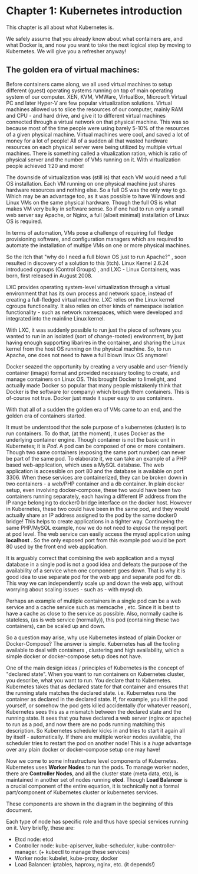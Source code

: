 # Chapter 1: Kubernetes introduction

This chapter is all about what Kubernetes is. 

We safely assume that you already know about what containers are, and what Docker is, and now you want to take the next logical step by moving to Kubernetes. We will give you a refresher anyway!


## The golden era of virtual machines:
Before containers came along, we all used virtual machines to setup different (guest) operating systems running on top of main operating system of our computer. XEN, KVM, VMWare, VirtualBox, Microsoft Virtual PC and later Hyper-V are few popular virtualization solutions. Virtual machines allowed us to slice the resources of our computer, mainly RAM and CPU - and hard drive, and give it to different virtual machines connected through a virtual network on that physical machine. This was so because most of the time people were using barely 5-10% of the resources of a given physical machine. Virtual machines were cool, and saved a lot of money for a lot of people! All of a sudden all that wasted hardware resources on each physical server were being utilized by multiple virtual machines. There is something called a vitualization ration, which is ratio of physical server and the number of VMs running on it. With virtualization people achieved 1:20 and more! 

The downside of virtualization was (still is) that each VM would need a full OS installation. Each VM running on one physical machine just shares hardware resources and nothing else. So a full OS was the only way to go. Which may be an advantage too, as it was possible to have Windows and Linux VMs on the same physical hardware. Though the full OS is what makes VM very bulky in software sense. So if one had to run only a small web server say Apache, or Nginx, a full (albeit minimal) installation of Linux OS is required. 

In terms of automation, VMs pose a challenge of requiring full fledge provisioning software, and configuration managers which are required to automate the installation of multipe VMs on one or more physical machines.

So the itch that "why do I need a full blown OS just to run Apache?" , soon resulted in discovery of a solution to this (itch). Linux Kernel 2.6.24 introduced cgroups (Control Groups) , and LXC - Linux Containers, was born, first released in August 2008. 

LXC provides operating system-level virtualization through a virtual environment that has its own process and network space, instead of creating a full-fledged virtual machine. LXC relies on the Linux kernel cgroups functionality. It also relies on other kinds of namespace isolation functionality - such as network namespaces, which were developed and integrated into the mainline Linux kernel.

With LXC, it was suddenly possible to run just the piece of software you wanted to run in an isolated (sort of change-rooted) environment, by just having enough supporting libarires in the container, and sharing the Linux kernel from the host OS running on the physical machine. So, to run Apache, one does not need to have a full blown linux OS anymore! 

Docker seazed the opportunity by creating a very usable and user-friendly container (image) format and provided necessary tooling to create, and manage containers on Linux OS. This brought Docker to limelight, and actually made Docker so popular that many people mistakenly think that Docker is the software (or company) which brough them containers. This is of-course not true. Docker just made it super easy to use containers. 





With that all of a sudden the golden era of VMs came to an end, and the golden era of containers started. 



It must be understood that the sole purpose of a kubernetes (cluster) is to run containers. To do that, (at the moment), it uses Docker as the underlying container engine. Though container is not the basic unit in Kubernetes; it is *Pod*. A pod can be composed of one or more containers. Though two same containers (exposing the same port number) can never be part of the same pod. To elaborate it, we can take an example of a PHP based web-application, which uses a MySQL database. The web application is accessible on port 80 and the database is available on port 3306. When these services are containerized, they can be broken down in two containers - a web/PHP container and a db container. In plain docker setup, even involving docker-compose, these two would have been two containers running separately, each having a different IP address from the IP range belonging to docker0 bridge interface on the docker host. However in Kubernetes, these two could have been in the same pod, and they would actually share an IP address assigned to the pod by the same docker0 bridge! This helps to create applications in a tighter way. Continueing the same PHP/MySQL example, now we do not need to *expose* the mysql port at pod level. The web service can easily access the mysql application using **localhost** . So the only exposed port from this example pod would be port 80 used by the front end web application. 

It is arguably correct that combining the web application and a mysql database in a single pod is not a good idea and defeats the purpose of the availability of a service when one component goes down. That is why it is good idea to use separate pod for the web app and separate pod for db. This way we can independently scale up and down the web app, without worrying about scaling issues - such as - with mysql db.

Perhaps an example of multiple containers in a single pod can be a web service and a cache service such as memcache , etc. Since it is best to have a cache as close to the service as possible. Also, normally cache is stateless, (as is web service (normally)), this pod (containing these two containers), can be scaled up and down.

So a question may arise, why use Kubernetes instead of plain Docker or Docker-Compose? The answer is simple. Kubernetes has all the tooling available to deal with containers , clustering and high availability, which a simple docker or docker-compose setup does not have. 

One of the main design ideas / principles of Kubernetes is the concept of "declared state". When you want to run containers on Kubernetes cluster, you describe, what you want to run. You declare that to Kubernetes. Kubernetes takes that as declared state for that container and ensures that the running state matches the declared state. i.e. Kubernetes runs the container as declared in the declared state. If, for example, you kill the pod yourself, or somehow the pod gets killed accidentally (for whatever reason), Kubernetes sees this as a mismatch between the declared state and the running state. It sees that you have declared a web server (nginx or apache) to run as a pod, and now there are no pods running matching this description. So Kubernetes scheduler kicks in and tries to start it again all by itself - automatically. If there are multiple worker nodes available, the scheduler tries to restart the pod on another node! This is a *huge* advantage over any plain docker or docker-compose setup one may have! 


Now we come to some infrastructure level components of Kubernetes. Kubernetes uses **Worker Nodes** to run the pods. To manage worker nodes, there are **Controller Nodes**, and all the cluster state (meta data, etc), is maintained in another set of nodes running **etcd**. Though **Load Balancer** is a crucial component of the entire equation, it is technically not a formal part/component of Kubernetes cluster or kubernetes services. 

These components are shown in the diagram in the beginning of this document. 

Each type of node has specific role and thus have special services running on it. Very briefly, these are:

* Etcd node: etcd
* Controller node: kube-apiserver, kube-scheduler, kube-controller-manager. (+ kubectl to manage these services)
* Worker node: kubelet, kube-proxy, docker
* Load Balancer: iptables, haproxy, nginx, etc. (it depends!)


